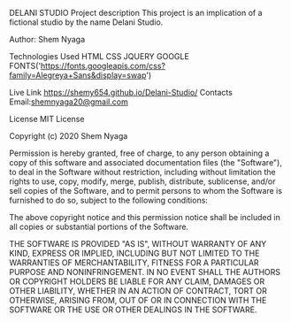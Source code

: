 DELANI STUDIO
Project description
This project is an implication of a fictional studio by the name Delani Studio.

Author:
Shem Nyaga

Technologies Used
HTML
CSS
JQUERY
GOOGLE FONTS('https://fonts.googleapis.com/css?family=Alegreya+Sans&display=swap')

Live Link
https://shemy654.github.io/Delani-Studio/
Contacts
Email:shemnyaga20@gmail.com

License
MIT License

Copyright (c) 2020 Shem Nyaga

Permission is hereby granted, free of charge, to any person obtaining a copy of this software and associated documentation files (the "Software"), to deal in the Software without restriction, including without limitation the rights to use, copy, modify, merge, publish, distribute, sublicense, and/or sell copies of the Software, and to permit persons to whom the Software is furnished to do so, subject to the following conditions:

The above copyright notice and this permission notice shall be included in all copies or substantial portions of the Software.

THE SOFTWARE IS PROVIDED "AS IS", WITHOUT WARRANTY OF ANY KIND, EXPRESS OR IMPLIED, INCLUDING BUT NOT LIMITED TO THE WARRANTIES OF MERCHANTABILITY, FITNESS FOR A PARTICULAR PURPOSE AND NONINFRINGEMENT. IN NO EVENT SHALL THE AUTHORS OR COPYRIGHT HOLDERS BE LIABLE FOR ANY CLAIM, DAMAGES OR OTHER LIABILITY, WHETHER IN AN ACTION OF CONTRACT, TORT OR OTHERWISE, ARISING FROM, OUT OF OR IN CONNECTION WITH THE SOFTWARE OR THE USE OR OTHER DEALINGS IN THE SOFTWARE.
